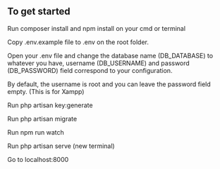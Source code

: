 ## To get started

Run composer install and npm install on your cmd or terminal

Copy .env.example file to .env on the root folder.

Open your .env file and change the database name (DB_DATABASE) to whatever you have, username 
(DB_USERNAME) and password (DB_PASSWORD) field correspond to your configuration.

By default, the username is root and you can leave the password field empty. (This is for Xampp)

Run php artisan key:generate

Run php artisan migrate

Run npm run watch

Run php artisan serve (new terminal)

Go to localhost:8000